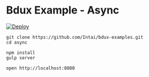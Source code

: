# Bdux Example - Async

[![Deploy](https://www.herokucdn.com/deploy/button.svg)](https://heroku.com/deploy?template=https://github.com/Intai/bdux-examples/tree/async)

```
git clone https://github.com/Intai/bdux-examples.git
cd async

npm install
gulp server

open http://localhost:8080
```
